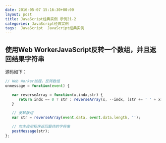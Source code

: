 ```yaml
---
date: 2016-05-07 15:16:30+00:00
layout: post
title: JavaScript经典实例 示例21-2
categories: JavaScript经典实例
tags:  JavaScript  JavaScript经典实例
---
```

使用Web WorkerJavaScript反转一个数组，并且返回结果字符串
----------------

源码如下：

``` JavaScript
// Web Worker线程，反转数组
onmessage = function(event) {

   var reverseArray = function(x,indx,str) {
      return indx == 0 ? str : reverseArray(x, --indx, (str += ' ' + x[indx]));;
   }

   // 反转数组
   var str = reverseArray(event.data, event.data.length, '');

   // 向主应用程序返回最终的字符串
   postMessage(str);
};
``` 
